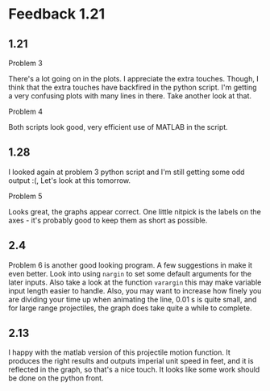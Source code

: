 # Feedback 1.21

## 1.21
Problem 3

There's a lot going on in the plots. I appreciate the extra touches. Though, I think that the extra touches have backfired in the python script. I'm getting a very confusing plots with many lines in there. Take another look at that.

Problem 4

Both scripts look good, very efficient use of MATLAB in the script.
## 1.28
I looked again at problem 3 python script and I'm still getting some odd output :(, Let's look at this tomorrow.

Problem 5 

Looks great, the graphs appear correct. One little nitpick is the labels on the axes - it's probably good to keep them as short as possible.

## 2.4
Problem 6 is another good looking program. A few suggestions in make it even better. Look into using `nargin` to set some default arguments for the later inputs. Also take a look at the function `varargin` this may make variable input length easier to handle. Also, you may want to increase how finely you are dividing your time up when animating the line, 0.01 s is quite small, and for large range projectiles, the graph does take quite a while to complete.
## 2.13
I happy with the matlab version of this projectile motion function. It produces the right results and outputs imperial unit speed in feet, and it is reflected in the graph, so that's a nice touch. It looks like some work should be done on the python front.
